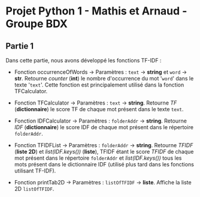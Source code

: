 # Projet Python 1 - Mathis et Arnaud - Groupe BDX

## Partie 1

Dans cette partie, nous avons développé les fonctions TF-IDF : 

- Fonction occurrenceOfWords -> Paramètres : `text` -> **string** et `word` -> **str**. Retourne _counter_ (**int**) le nombre d'occurrence du mot '`word`' dans le texte '`text`'. Cette fonction est principalement utilisé dans la fonction TFCalculator.

- Fonction TFCalculator -> Paramètres : `text` -> **string**. Retourne _TF_ (**dictionnaire**) le score TF de chaque mot présent dans le texte `text`.

- Fonction IDFCalculator -> Paramètres : `folderAddr` -> **string**. Retourne _IDF_ (**dictionnaire**) le score IDF de chaque mot présent dans le répertoire `folderAddr`.

- Fonction TFIDFList -> Paramètres : `folderAddr` -> **string**. Retourne _TFIDF_ (**liste 2D**) et _list(IDF.keys())_  (**liste**), TFIDF étant le score _TFIDF_ de chaque mot présent dans le répertoire `folderAddr` et _list(IDF.keys())_ tous les mots présent dans le dictionnaire IDF (utilisé plus tard dans les fonctions utilisant TF-IDF).

- Fonction printTab2D -> Paramètres : `listOfTFIDF` -> **liste**. Affiche la liste 2D `listOfTFIDF`.
